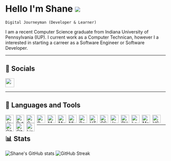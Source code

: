 # Hello I'm Shane ![](https://user-images.githubusercontent.com/18350557/176309783-0785949b-9127-417c-8b55-ab5a4333674e.gif)

``` 
Digital Journeyman (Developer & Learner) 
```

I am a recent Computer Science graduate from Indiana University of Pennsylvania (IUP). I current work as a Computer Technican, however I a interested in starting a carreer as a  Software Engineer or Software Developer.

---
## :handshake: Socials

<p align="left"> 
<a href="https://www.linkedin.com/in/shane-peterson-731312178/" target="_blank" rel="noreferrer"><img src="https://raw.githubusercontent.com/danielcranney/readme-generator/main/public/icons/socials/linkedin.svg" width="28" height="28" /></a>
</p>

---

## :toolbox: Languages and Tools

<img align="left" alt="Java" width="26px" style="padding-right:4px;" src="https://cdn.jsdelivr.net/gh/devicons/devicon/icons/java/java-original.svg" />

<img align="left" alt="Python" width="26px" style="padding-right:4px;" src="https://cdn.jsdelivr.net/gh/devicons/devicon/icons/python/python-original.svg" />

<img align="left" alt="C" width="26px" style="padding-right:4px;"  src="https://cdn.jsdelivr.net/gh/devicons/devicon/icons/c/c-original.svg"/>

<img align="left" alt="R" width="26px" style="padding-right:4px;" src="https://cdn.jsdelivr.net/gh/devicons/devicon/icons/r/r-original.svg" />

<img align="left" alt="MATLAB" width="26px" style="padding-right:4px;" src="https://cdn.jsdelivr.net/gh/devicons/devicon/icons/matlab/matlab-original.svg" />

<img align="left" alt="MySQL" width="26px" style="padding-right:4px;" src="https://cdn.jsdelivr.net/gh/devicons/devicon/icons/mysql/mysql-original.svg" />

<img align="left" alt="Microsoft SQL server" width="26px" style="padding-right:4px;" src="https://cdn.jsdelivr.net/gh/devicons/devicon/icons/microsoftsqlserver/microsoftsqlserver-plain.svg" />

<img align="left" alt="Bash" width="26px" style="padding-right:4px;" src="https://cdn.jsdelivr.net/gh/devicons/devicon/icons/bash/bash-original.svg" />

<img align="left" alt="HTML" width="26px" style="padding-right:4px;" src="https://cdn.jsdelivr.net/gh/devicons/devicon/icons/html5/html5-original.svg" />

<img align="left" alt="CSS" width="26px" style="padding-right:4px;" src="https://cdn.jsdelivr.net/gh/devicons/devicon/icons/css3/css3-original.svg" />

<img align="left" alt="JavaScript" width="26px" style="padding-right:4px;" src="https://cdn.jsdelivr.net/gh/devicons/devicon/icons/javascript/javascript-original.svg" />

<img align="left" alt="PHP" width="26px" style="padding-right:4px;" src="https://cdn.jsdelivr.net/gh/devicons/devicon/icons/php/php-plain.svg" />

<img align="left" alt="LaTeX" width="26px" style="padding-right:4px;" src="https://cdn.jsdelivr.net/gh/devicons/devicon/icons/latex/latex-original.svg" />

<img align="left" alt="Markdown" width="26px" style="padding-right:4px;" src="https://cdn.jsdelivr.net/gh/devicons/devicon/icons/markdown/markdown-original.svg" />

<img align="left" alt="VS Code" width="26px" style="padding-right:4px;" src="https://cdn.jsdelivr.net/gh/devicons/devicon/icons/vscode/vscode-original.svg" />

<img align="left" alt="Git" width="26px" style="padding-right:4px;" src="https://cdn.jsdelivr.net/gh/devicons/devicon/icons/git/git-original.svg" />

<img align="left" alt="Github" width="26px" style="padding-right:4px;" src="https://cdn.jsdelivr.net/gh/devicons/devicon/icons/github/github-original.svg" />

<img align="left" alt="Linux" width="26px" style="padding-right:4px;" src="https://cdn.jsdelivr.net/gh/devicons/devicon/icons/linux/linux-original.svg" />

<br />

---

## :bar_chart: Stats

![Shane's GitHub stats](https://github-readme-stats.vercel.app/api?username=55shane&show_icons=true&theme=gotham) 
![GitHub Streak](https://streak-stats.demolab.com?user=55shane&theme=gotham&border_radius=4.5)


